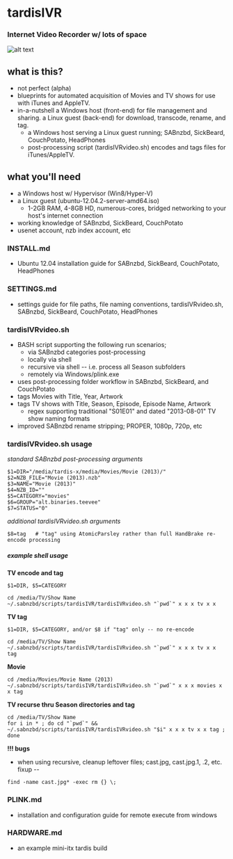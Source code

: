 # tardisIVR
### Internet Video Recorder w/ lots of space
![alt text](https://github.com/scrathe/tardisIVR/blob/master/files/tardisIVR.png?raw=true "tardisIVR Blueprint")

## what is this?
* not perfect (alpha)
* blueprints for automated acquisition of Movies and TV shows for use with iTunes and AppleTV.
* in-a-nutshell a Windows host (front-end) for file management and sharing.  a Linux guest (back-end) for download, transcode, rename, and tag.
  * a Windows host serving a Linux guest running; SABnzbd, SickBeard, CouchPotato, HeadPhones
  * post-processing script (tardisIVRvideo.sh) encodes and tags files for iTunes/AppleTV.

## what you'll need
* a Windows host w/ Hypervisor (Win8/Hyper-V)
* a Linux guest (ubuntu-12.04.2-server-amd64.iso)
  * 1-2GB RAM, 4-8GB HD, numerous-cores, bridged networking to your host's internet connection
* working knowledge of SABnzbd, SickBeard, CouchPotato
* usenet account, nzb index account, etc

### INSTALL.md
* Ubuntu 12.04 installation guide for SABnzbd, SickBeard, CouchPotato, HeadPhones

### SETTINGS.md
* settings guide for file paths, file naming conventions, tardisIVRvideo.sh, SABnzbd, SickBeard, CouchPotato, HeadPhones
 
### tardisIVRvideo.sh
* BASH script supporting the following run scenarios;
  * via SABnzbd categories post-processing
  * locally via shell
  * recursive via shell -- i.e. process all Season subfolders
  * remotely via Windows/plink.exe
* uses post-processing folder workflow in SABnzbd, SickBeard, and CouchPotato
* tags Movies with Title, Year, Artwork
* tags TV shows with Title, Season, Episode, Episode Name, Artwork
  * regex supporting traditional "S01E01" and dated "2013-08-01" TV show naming formats
* improved SABnzbd rename stripping; PROPER, 1080p, 720p, etc

### tardisIVRvideo.sh usage
*standard SABnzbd post-processing arguments*
```
$1=DIR="/media/tardis-x/media/Movies/Movie (2013)/"
$2=NZB_FILE="Movie (2013).nzb"
$3=NAME="Movie (2013)"
$4=NZB_ID=""
$5=CATEGORY="movies"
$6=GROUP="alt.binaries.teevee"
$7=STATUS="0"
```
*additional tardisIVRvideo.sh arguments*
```
$8=tag   # "tag" using AtomicParsley rather than full HandBrake re-encode processing
```
##### example shell usage
**TV encode and tag**
```
$1=DIR, $5=CATEGORY
```
```
cd /media/TV/Show Name
~/.sabnzbd/scripts/tardisIVR/tardisIVRvideo.sh "`pwd`" x x x tv x x
```
**TV tag**
```
$1=DIR, $5=CATEGORY, and/or $8 if "tag" only -- no re-encode
```
```
cd /media/TV/Show Name
~/.sabnzbd/scripts/tardisIVR/tardisIVRvideo.sh "`pwd`" x x x tv x x tag
```
**Movie**
```
cd /media/Movies/Movie Name (2013)
~/.sabnzbd/scripts/tardisIVR/tardisIVRvideo.sh "`pwd`" x x x movies x x tag
```
**TV recurse thru Season directories and tag**
```
cd /media/TV/Show Name
for i in * ; do cd "`pwd`" && ~/.sabnzbd/scripts/tardisIVR/tardisIVRvideo.sh "$i" x x x tv x x tag ; done
```
**!!! bugs**
* when using recursive, cleanup leftover files; cast.jpg, cast.jpg.1, .2, etc.  fixup -- 
```
find -name cast.jpg* -exec rm {} \;
```

### PLINK.md
* installation and configuration guide for remote execute from windows

### HARDWARE.md
* an example mini-itx tardis build
